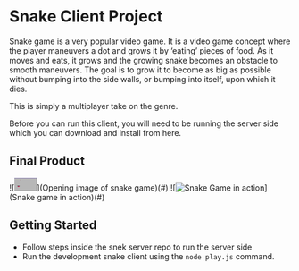 # Snake Client Project

Snake game is a very popular video game. It is a video game concept where the player maneuvers a dot and grows it by ‘eating’ pieces of food. As it moves and eats, it grows and the growing snake becomes an obstacle to smooth maneuvers. The goal is to grow it to become as big as possible without bumping into the side walls, or bumping into itself, upon which it dies.

This is simply a multiplayer take on the genre.

Before you can run this client, you will need to be running the server side which you can download and install from here. 

## Final Product

![<img alt="Snake Game opening screen" width="40px" src="snake_image.png" />](Opening image of snake game)(#)
![<img alt="Snake Game in action" width="40px" src="snake_image_two.png" />](Snake game in action)(#)



## Getting Started

- Follow steps inside the snek server repo to run the server side
- Run the development snake client using the `node play.js` command.